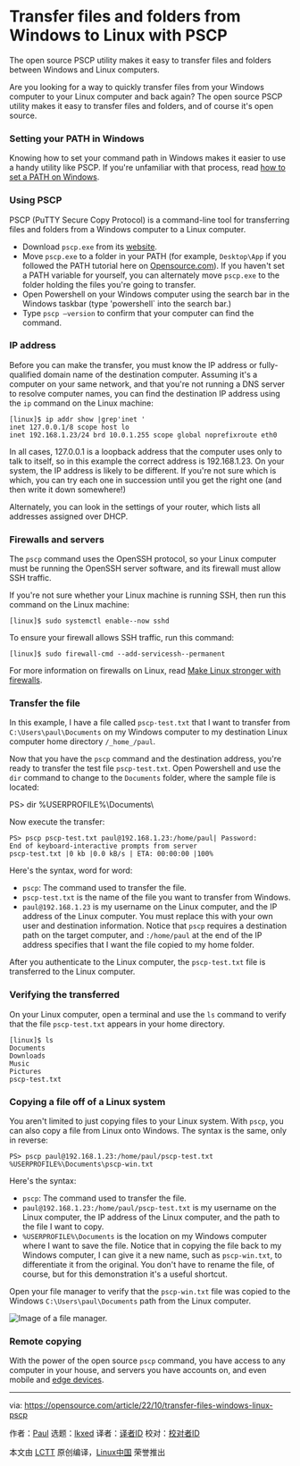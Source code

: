 [#]: subject: "Transfer files and folders from Windows to Linux with PSCP"
[#]: via: "https://opensource.com/article/22/10/transfer-files-windows-linux-pscp"
[#]: author: "Paul https://opensource.com/users/plaubscher"
[#]: collector: "lkxed"
[#]: translator: "geekpi"
[#]: reviewer: " "
[#]: publisher: " "
[#]: url: " "

Transfer files and folders from Windows to Linux with PSCP
======

The open source PSCP utility makes it easy to transfer files and folders between Windows and Linux computers.

Are you looking for a way to quickly transfer files from your Windows computer to your Linux computer and back again? The open source PSCP utility makes it easy to transfer files and folders, and of course it's open source.

### Setting your PATH in Windows

Knowing how to set your command path in Windows makes it easier to use a handy utility like PSCP. If you're unfamiliar with that process, read [how to set a PATH on Windows][1].

### Using PSCP

PSCP (PuTTY Secure Copy Protocol) is a command-line tool for transferring files and folders from a Windows computer to a Linux computer.

- Download `pscp.exe` from its [website][2].
- Move `pscp.exe` to a folder in your PATH (for example, `Desktop\App` if you followed the PATH tutorial here on [Opensource.com][3]). If you haven't set a PATH variable for yourself, you can alternately move `pscp.exe` to the folder holding the files you're going to transfer.
- Open Powershell on your Windows computer using the search bar in the Windows taskbar (type 'powershell` into the search bar.)
- Type `pscp –version` to confirm that your computer can find the command.

### IP address

Before you can make the transfer, you must know the IP address or fully-qualified domain name of the destination computer. Assuming it's a computer on your same network, and that you're not running a DNS server to resolve computer names, you can find the destination IP address using the `ip` command on the Linux machine:

```
[linux]$ ip addr show |grep'inet '
inet 127.0.0.1/8 scope host lo
inet 192.168.1.23/24 brd 10.0.1.255 scope global noprefixroute eth0
```

In all cases, 127.0.0.1 is a loopback address that the computer uses only to talk to itself, so in this example the correct address is 192.168.1.23. On your system, the IP address is likely to be different. If you're not sure which is which, you can try each one in succession until you get the right one (and then write it down somewhere!)

Alternately, you can look in the settings of your router, which lists all addresses assigned over DHCP.

### Firewalls and servers

The `pscp` command uses the OpenSSH protocol, so your Linux computer must be running the OpenSSH server software, and its firewall must allow SSH traffic.

If you're not sure whether your Linux machine is running SSH, then run this command on the Linux machine:

```
[linux]$ sudo systemctl enable--now sshd
```

To ensure your firewall allows SSH traffic, run this command:

```
[linux]$ sudo firewall-cmd --add-servicessh--permanent
```

For more information on firewalls on Linux, read [Make Linux stronger with firewalls][4].

### Transfer the file

In this example, I have a file called `pscp-test.txt` that I want to transfer from `C:\Users\paul\Documents` on my Windows computer to my destination Linux computer home directory `/_home_/paul`.

Now that you have the `pscp` command and the destination address, you're ready to transfer the test file `pscp-test.txt`. Open Powershell and use the `dir` command to change to the `Documents` folder, where the sample file is located:

PS> dir %USERPROFILE%\Documents\

Now execute the transfer:

```
PS> pscp pscp-test.txt paul@192.168.1.23:/home/paul| Password:
End of keyboard-interactive prompts from server
pscp-test.txt |0 kb |0.0 kB/s | ETA: 00:00:00 |100%
```

Here's the syntax, word for word:

- `pscp`: The command used to transfer the file.
- `pscp-test.txt` is the name of the file you want to transfer from Windows.
- `paul@192.168.1.23` is my username on the Linux computer, and the IP address of the Linux computer. You must replace this with your own user and destination information. Notice that `pscp` requires a destination path on the target computer, and `:/home/paul` at the end of the IP address specifies that I want the file copied to my home folder.

After you authenticate to the Linux computer, the `pscp-test.txt` file is transferred to the Linux computer.

### Verifying the transferred

On your Linux computer, open a terminal and use the `ls` command to verify that the file `pscp-test.txt` appears in your home directory.

```
[linux]$ ls
Documents
Downloads
Music
Pictures
pscp-test.txt
```

### Copying a file off of a Linux system

You aren't limited to just copying files to your Linux system. With `pscp`, you can also copy a file from Linux onto Windows. The syntax is the same, only in reverse:

```
PS> pscp paul@192.168.1.23:/home/paul/pscp-test.txt %USERPROFILE%\Documents\pscp-win.txt
```

Here's the syntax:

- `pscp`: The command used to transfer the file.
- `paul@192.168.1.23:/home/paul/pscp-test.txt` is my username on the Linux computer, the IP address of the Linux computer, and the path to the file I want to copy.
- `%USERPROFILE%\Documents` is the location on my Windows computer where I want to save the file. Notice that in copying the file back to my Windows computer, I can give it a new name, such as `pscp-win.txt`, to differentiate it from the original. You don't have to rename the file, of course, but for this demonstration it's a useful shortcut.

Open your file manager to verify that the `pscp-win.txt` file was copied to the Windows `C:\Users\paul\Documents` path from the Linux computer.

![Image of a file manager.][5]

### Remote copying

With the power of the open source `pscp` command, you have access to any computer in your house, and servers you have accounts on, and even mobile and [edge devices][6].

--------------------------------------------------------------------------------

via: https://opensource.com/article/22/10/transfer-files-windows-linux-pscp

作者：[Paul][a]
选题：[lkxed][b]
译者：[译者ID](https://github.com/译者ID)
校对：[校对者ID](https://github.com/校对者ID)

本文由 [LCTT](https://github.com/LCTT/TranslateProject) 原创编译，[Linux中国](https://linux.cn/) 荣誉推出

[a]: https://opensource.com/users/plaubscher
[b]: https://github.com/lkxed
[1]: https://opensource.com/article/22/10/set-path-powershell
[2]: https://www.chiark.greenend.org.uk/~sgtatham/putty/latest.html
[3]: http://Opensource.com
[4]: https://opensource.com/article/19/7/make-linux-stronger-firewalls
[5]: https://opensource.com/sites/default/files/2022-10/Filemanager.pscp_.png
[6]: https://opensource.com/tags/edge-computing
